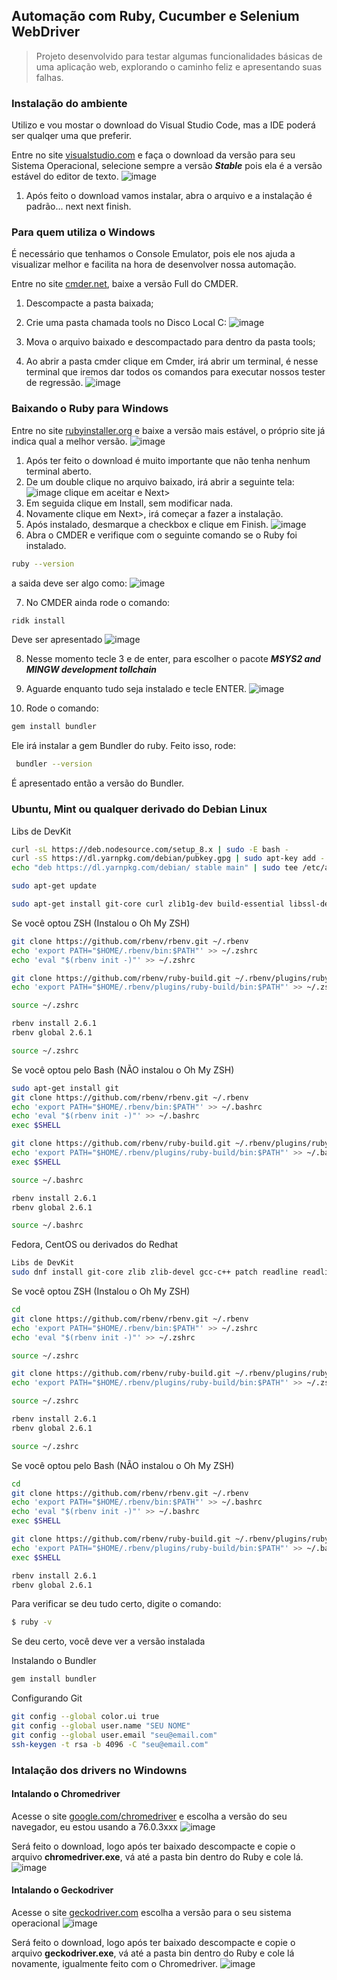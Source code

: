 ## Automação com Ruby, Cucumber e Selenium WebDriver

> Projeto desenvolvido para testar algumas funcionalidades básicas de uma aplicação web, explorando o caminho feliz e 
apresentando suas falhas.

### Instalação do ambiente

Utilizo e vou mostar o download do Visual Studio Code, mas a IDE poderá ser qualqer uma que preferir.

Entre no site [visualstudio.com](https://code.visualstudio.com/) e faça o download da versão para seu Sistema Operacional, selecione
sempre a versão **_Stable_** pois ela é a versão estável do editor de texto.
![image](https://user-images.githubusercontent.com/30832888/63362899-f7904680-c348-11e9-93f8-bd3ae4bb3b2d.png)


1. Após feito o download vamos instalar, abra o arquivo e a instalação é padrão... next next finish.

### Para quem utiliza o Windows

É necessário que tenhamos o Console Emulator, pois ele nos ajuda a visualizar melhor e facilita na hora de desenvolver nossa automação.

Entre no site [cmder.net](https://cmder.net/), baixe a versão Full do CMDER.

1. Descompacte a pasta baixada;
2. Crie uma pasta chamada tools no Disco Local C:
![image](https://user-images.githubusercontent.com/30832888/63368382-27911700-c354-11e9-87a6-d7afa99cda06.png)

3. Mova o arquivo baixado e descompactado para dentro da pasta tools;
4. Ao abrir a pasta cmder clique em Cmder, irá abrir um terminal, é nesse terminal que iremos dar todos os comandos para executar nossos tester de regressão.
![image](https://user-images.githubusercontent.com/30832888/63367046-5ce83580-c351-11e9-9770-bd009780ab13.png)

### Baixando o Ruby para Windows

Entre no site [rubyinstaller.org](https://rubyinstaller.org/downloads/) e baixe a versão mais estável, o próprio site já indica qual a melhor versão. 
![image](https://user-images.githubusercontent.com/30832888/63367665-bd2ba700-c352-11e9-8d31-b5f4262f7a8b.png)

1. Após ter feito o download é muito importante que não tenha nenhum terminal aberto.
2. De um double clique no arquivo baixado, irá abrir a seguinte tela:
![image](https://user-images.githubusercontent.com/30832888/63369102-a63a8400-c355-11e9-9a7e-ed345ebbdf4c.png)
clique em aceitar e Next>
3. Em seguida clique em Install, sem modificar nada.
4. Novamente clique em Next>, irá começar a fazer a instalação.
5. Após instalado, desmarque a checkbox e clique em Finish.
![image](https://user-images.githubusercontent.com/30832888/63369571-9a9b8d00-c356-11e9-926a-6669f94692cb.png)
6. Abra o CMDER e verifique com o seguinte comando se o Ruby foi instalado.
```sh
ruby --version
```
a saida deve ser algo como:
![image](https://user-images.githubusercontent.com/30832888/63369885-53fa6280-c357-11e9-8e94-56ff463f14aa.png)

7. No CMDER ainda rode o comando:
```sh
ridk install
```
Deve ser apresentado
![image](https://user-images.githubusercontent.com/30832888/63370083-cb2ff680-c357-11e9-949c-ffd4eda8afbe.png)

8. Nesse momento tecle 3 e de enter, para escolher o pacote **_MSYS2 and MINGW development tollchain_**
9. Aguarde enquanto tudo seja instalado e tecle ENTER.
![image](https://user-images.githubusercontent.com/30832888/63370563-e3544580-c358-11e9-81ff-0da7a67090bb.png)

10. Rode o comando:
```sh
gem install bundler
```
Ele irá instalar a gem Bundler do ruby.
Feito isso, rode:
```sh
 bundler --version
```
É apresentado então a versão do Bundler.

### Ubuntu, Mint ou qualquer derivado do Debian Linux

Libs de DevKit
```sh
curl -sL https://deb.nodesource.com/setup_8.x | sudo -E bash -
curl -sS https://dl.yarnpkg.com/debian/pubkey.gpg | sudo apt-key add -
echo "deb https://dl.yarnpkg.com/debian/ stable main" | sudo tee /etc/apt/sources.list.d/yarn.list

sudo apt-get update

sudo apt-get install git-core curl zlib1g-dev build-essential libssl-dev libreadline-dev libyaml-dev libsqlite3-dev sqlite3 libxml2-dev libxslt1-dev libcurl4-openssl-dev software-properties-common libffi-dev nodejs yarn
```
Se você optou ZSH (Instalou o Oh My ZSH)
```sh
git clone https://github.com/rbenv/rbenv.git ~/.rbenv
echo 'export PATH="$HOME/.rbenv/bin:$PATH"' >> ~/.zshrc
echo 'eval "$(rbenv init -)"' >> ~/.zshrc

git clone https://github.com/rbenv/ruby-build.git ~/.rbenv/plugins/ruby-build
echo 'export PATH="$HOME/.rbenv/plugins/ruby-build/bin:$PATH"' >> ~/.zshrc

source ~/.zshrc

rbenv install 2.6.1
rbenv global 2.6.1

source ~/.zshrc
```

Se você optou pelo Bash (NÃO instalou o Oh My ZSH)
```sh
sudo apt-get install git
git clone https://github.com/rbenv/rbenv.git ~/.rbenv
echo 'export PATH="$HOME/.rbenv/bin:$PATH"' >> ~/.bashrc
echo 'eval "$(rbenv init -)"' >> ~/.bashrc
exec $SHELL

git clone https://github.com/rbenv/ruby-build.git ~/.rbenv/plugins/ruby-build
echo 'export PATH="$HOME/.rbenv/plugins/ruby-build/bin:$PATH"' >> ~/.bashrc
exec $SHELL

source ~/.bashrc

rbenv install 2.6.1
rbenv global 2.6.1

source ~/.bashrc
```

Fedora, CentOS ou derivados do Redhat
```sh
Libs de DevKit
sudo dnf install git-core zlib zlib-devel gcc-c++ patch readline readline-devel libyaml-devel libffi-devel openssl-devel make bzip2 autoconf automake libtool bison curl sqlite-devel
```

Se você optou ZSH (Instalou o Oh My ZSH)
```sh
cd
git clone https://github.com/rbenv/rbenv.git ~/.rbenv
echo 'export PATH="$HOME/.rbenv/bin:$PATH"' >> ~/.zshrc
echo 'eval "$(rbenv init -)"' >> ~/.zshrc

source ~/.zshrc

git clone https://github.com/rbenv/ruby-build.git ~/.rbenv/plugins/ruby-build
echo 'export PATH="$HOME/.rbenv/plugins/ruby-build/bin:$PATH"' >> ~/.zshrc

source ~/.zshrc

rbenv install 2.6.1
rbenv global 2.6.1

source ~/.zshrc
```

Se você optou pelo Bash (NÃO instalou o Oh My ZSH)
```sh
cd
git clone https://github.com/rbenv/rbenv.git ~/.rbenv
echo 'export PATH="$HOME/.rbenv/bin:$PATH"' >> ~/.bashrc
echo 'eval "$(rbenv init -)"' >> ~/.bashrc
exec $SHELL

git clone https://github.com/rbenv/ruby-build.git ~/.rbenv/plugins/ruby-build
echo 'export PATH="$HOME/.rbenv/plugins/ruby-build/bin:$PATH"' >> ~/.bashrc
exec $SHELL

rbenv install 2.6.1
rbenv global 2.6.1
```

Para verificar se deu tudo certo, digite o comando:
```sh
$ ruby -v
```
Se deu certo, você deve ver a versão instalada

Instalando o Bundler
```sh
gem install bundler
```
Configurando Git
```sh
git config --global color.ui true
git config --global user.name "SEU NOME"
git config --global user.email "seu@email.com"
ssh-keygen -t rsa -b 4096 -C "seu@email.com"
```
### Intalação dos drivers no Windowns

#### Intalando o Chromedriver
Acesse o site [google.com/chromedriver](https://sites.google.com/a/chromium.org/chromedriver/downloads) e escolha a versão do seu navegador, eu estou usando a 76.0.3xxx
![image](https://user-images.githubusercontent.com/30832888/63396141-76fb3580-c39c-11e9-9c1e-39b9b9fb6aaa.png)

Será feito o download, logo após ter baixado descompacte e copie o arquivo **chromedriver.exe**, vá até a pasta bin dentro do Ruby e cole lá.
![image](https://user-images.githubusercontent.com/30832888/63396410-5aabc880-c39d-11e9-92f8-220a9f7636a4.png)

#### Intalando o Geckodriver
Acesse o site [geckodriver.com](https://github.com/mozilla/geckodriver/releases) escolha a versão para o seu sistema operacional
![image](https://user-images.githubusercontent.com/30832888/63396638-271d6e00-c39e-11e9-8f91-87b41d54d615.png)

Será feito o download, logo após ter baixado descompacte e copie o arquivo **geckodriver.exe**, vá até a pasta bin dentro do Ruby e cole lá novamente, igualmente feito com o Chromedriver.
![image](https://user-images.githubusercontent.com/30832888/63396813-c7739280-c39e-11e9-8525-de895ef67663.png)




